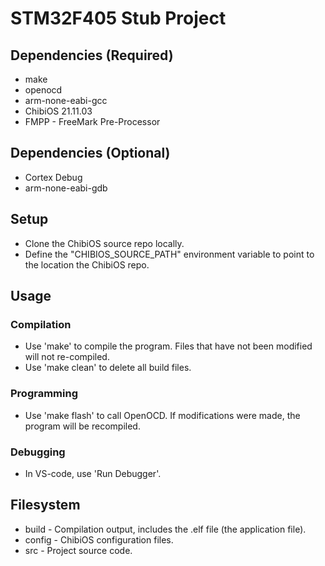 # STM32F405 Stub Project
## Dependencies (Required)
- make
- openocd
- arm-none-eabi-gcc
- ChibiOS 21.11.03
- FMPP - FreeMark Pre-Processor

## Dependencies (Optional)
- Cortex Debug
- arm-none-eabi-gdb

## Setup
- Clone the ChibiOS source repo locally.
- Define the "CHIBIOS_SOURCE_PATH" environment variable to point to the location the ChibiOS repo.

## Usage
### Compilation
- Use 'make' to compile the program. Files that have not been modified will not re-compiled.
- Use 'make clean' to delete all build files.

### Programming
- Use 'make flash' to call OpenOCD. If modifications were made, the program will be recompiled.

### Debugging
- In VS-code, use 'Run Debugger'.

## Filesystem
- build - Compilation output, includes the .elf file (the application file).
- config - ChibiOS configuration files.
- src - Project source code.
